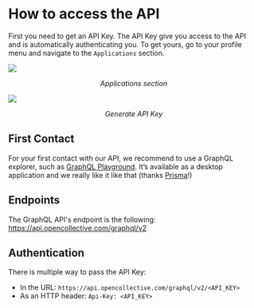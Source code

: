 # How to access the API

First you need to get an API Key. The API Key give you access to the API and is automatically authenticating you. To get yours, go to your profile menu and navigate to the `Applications` section.

<div>
    <img src="/access/applications.png" style="margin:auto;display:block;" />
    <p style="text-align:center;margin-bottom: 1em;"><em>Applications section</em></p>
    <img src="/access/api-key.png" style="margin:auto;display:block;" />
    <p style="text-align:center;margin-bottom: 1em;"><em>Generate API Key</em></p>
</div>

## First Contact

For your first contact with our API, we recommend to use a GraphQL explorer, such as [GraphQL Playground](https://github.com/graphql/graphql-playground). It’s available as a desktop application and we really like it like that (thanks [Prisma](https://www.prisma.io/)!)

## Endpoints

The GraphQL API's endpoint is the following: https://api.opencollective.com/graphql/v2

## Authentication

There is multiple way to pass the API Key:

- In the URL: `https://api.opencollective.com/graphql/v2/<API_KEY>`
- As an HTTP header: `Api-Key: <API_KEY>`
